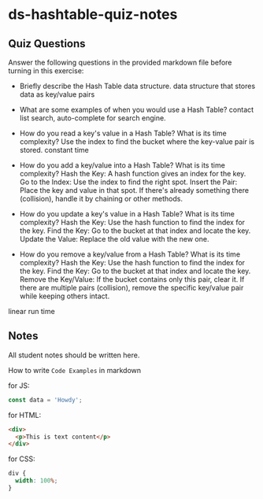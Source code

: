 # ds-hashtable-quiz-notes

## Quiz Questions

Answer the following questions in the provided markdown file before turning in this exercise:

- Briefly describe the Hash Table data structure.
  data structure that stores data as key/value pairs

- What are some examples of when you would use a Hash Table?
  contact list search, auto-complete for search engine.

- How do you read a key's value in a Hash Table? What is its time complexity?
  Use the index to find the bucket where the key-value pair is stored. constant time

- How do you add a key/value into a Hash Table? What is its time complexity?
  Hash the Key: A hash function gives an index for the key.
  Go to the Index: Use the index to find the right spot.
  Insert the Pair: Place the key and value in that spot. If there's already something there (collision), handle it by chaining or other methods.

- How do you update a key's value in a Hash Table? What is its time complexity?
  Hash the Key: Use the hash function to find the index for the key.
  Find the Key: Go to the bucket at that index and locate the key.
  Update the Value: Replace the old value with the new one.

- How do you remove a key/value from a Hash Table? What is its time complexity?
  Hash the Key: Use the hash function to find the index for the key.
  Find the Key: Go to the bucket at that index and locate the key.
  Remove the Key/Value:
  If the bucket contains only this pair, clear it.
  If there are multiple pairs (collision), remove the specific key/value pair while keeping others intact.

linear run time

## Notes

All student notes should be written here.

How to write `Code Examples` in markdown

for JS:

```javascript
const data = 'Howdy';
```

for HTML:

```html
<div>
  <p>This is text content</p>
</div>
```

for CSS:

```css
div {
  width: 100%;
}
```
